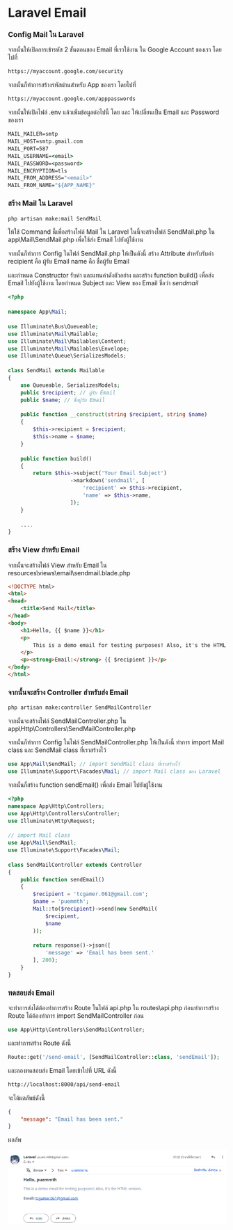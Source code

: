 # Laravel Email

### Config Mail ใน Laravel
จากนั้นให้เปิดการเข้ารหัส 2 ขั้นตอนของ Email ที่เราใช้งาน ใน Google Account ของเรา โดยไปที่
```cmd
https://myaccount.google.com/security
```

จากนั้นก็ทำการสร้างรหัสผ่านสำหรับ App ของเรา โดยไปที่
```cmd
https://myaccount.google.com/apppasswords
```
จากนั้นให้เปิดไฟล์ .env แล้วเพิ่มข้อมูลต่อไปนี้
โดย <email> และ <password> ให้เปลี่ยนเป็น Email และ Password ของเรา

```cmd
MAIL_MAILER=smtp
MAIL_HOST=smtp.gmail.com
MAIL_PORT=587
MAIL_USERNAME=<email>
MAIL_PASSWORD=<password>
MAIL_ENCRYPTION=tls
MAIL_FROM_ADDRESS="<email>"
MAIL_FROM_NAME="${APP_NAME}"
```

### สร้าง Mail ใน Laravel
```cmd
php artisan make:mail SendMail
```
ให้ใช้ Command นี้เพื่อสร้างไฟล์ Mail ใน Laravel
ในนี้จะสร้างไฟล์ SendMail.php ใน app\Mail\SendMail.php
เพื่อใช้ส่ง Email ไปยังผู้ใช้งาน

จากนั้นก็ทำการ Config ในไฟล์ SendMail.php ให้เป็นดังนี้
สร้าง Attribute สำหรับรับค่า
recipient คือ ผู้รับ Email
name คือ ชื่อผู้รับ Email

และกำหนด Constructor รับค่า และแทนค่าดังตัวอย่าง
และสร้าง function build() เพื่อส่ง Email ไปยังผู้ใช้งาน
โดยกำหนด Subject และ View ของ Email ชื่อว่า _sendmail_

```php
<?php

namespace App\Mail;

use Illuminate\Bus\Queueable;
use Illuminate\Mail\Mailable;
use Illuminate\Mail\Mailables\Content;
use Illuminate\Mail\Mailables\Envelope;
use Illuminate\Queue\SerializesModels;

class SendMail extends Mailable
{
    use Queueable, SerializesModels;
    public $recipient; // ผู้รับ Email
    public $name; // ชื่อผู้รับ Email

    public function __construct(string $recipient, string $name)
    {
        $this->recipient = $recipient;
        $this->name = $name;
    }

    public function build()
    {
        return $this->subject('Your Email Subject')
                    ->markdown('sendmail', [
                        'recipient' => $this->recipient,
                        'name' => $this->name,
                    ]);
    }

    ....
}
```

### สร้าง View สำหรับ Email
จากนั้นจะสร้างไฟล์ View สำหรับ Email ใน resources\views\email\sendmail.blade.php
```html
<!DOCTYPE html>
<html>
<head>
    <title>Send Mail</title>
</head>
<body>
    <h1>Hello, {{ $name }}</h1>
    <p>
        This is a demo email for testing purposes! Also, it's the HTML version.
    </p>
    <p><strong>Email:</strong> {{ $recipient }}</p>
</body>
</html>
```

### จากนั้นจะสร้าง Controller สำหรับส่ง Email
```cmd
php artisan make:controller SendMailController
```
จากนั้นจะสร้างไฟล์ SendMailController.php ใน app\Http\Controllers\SendMailController.php

จากนั้นก็ทำการ Config ในไฟล์ SendMailController.php ให้เป็นดังนี้
ทำการ import Mail class และ SendMail class ที่เราสร้างไว้
```php
use App\Mail\SendMail; // import SendMail class ที่เราสร้างไว้
use Illuminate\Support\Facades\Mail; // import Mail class ของ Laravel
```

จากนั้นก็สร้าง function sendEmail() เพื่อส่ง Email ไปยังผู้ใช้งาน

```php
<?php
namespace App\Http\Controllers;
use App\Http\Controllers\Controller;
use Illuminate\Http\Request;

// import Mail class
use App\Mail\SendMail;
use Illuminate\Support\Facades\Mail;

class SendMailController extends Controller
{
    public function sendEmail()
    {
        $recipient = 'tcgamer.061@gmail.com';
        $name = 'puemmth';
        Mail::to($recipient)->send(new SendMail(
            $recipient,
            $name
        ));

        return response()->json([
            'message' => 'Email has been sent.'
        ], 200);
    }
}
```

### ทดสอบส่ง Email
จะทำการส่งได้ต้องทำการสร้าง Route ในไฟล์ api.php ใน routes\api.php
ก่อนทำการสร้าง Route ได้ต้องทำการ import SendMailController ก่อน
```php
use App\Http\Controllers\SendMailController;
```

และทำการสร้าง Route ดังนี้
```php
Route::get('/send-email', [SendMailController::class, 'sendEmail']);
```

และลองทดสอบส่ง Email โดยเข้าไปที่ URL ดังนี้
```cmd
http://localhost:8000/api/send-email
```

จะได้ผลลัพธ์ดังนี้
```json
{
    "message": "Email has been sent."
}
```

ผลลัพ

![Screenshot](./image/Screenshot.png)
